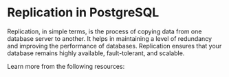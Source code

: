 # Replication in PostgreSQL

Replication, in simple terms, is the process of copying data from one database server to another. It helps in maintaining a level of redundancy and improving the performance of databases. Replication ensures that your database remains highly available, fault-tolerant, and scalable.

Learn more from the following resources:

